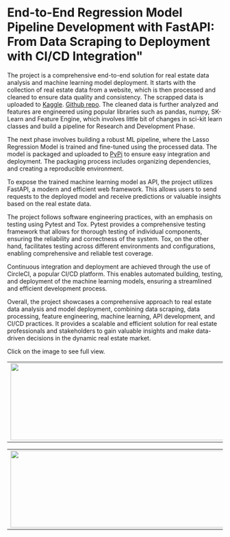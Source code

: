 # End-to-End Regression Model Pipeline Development with FastAPI: From Data Scraping to Deployment with CI/CD Integration"


The project is a comprehensive end-to-end solution for real estate data analysis and machine learning model deployment. It starts with the collection of real estate data from a website, which is then processed and cleaned to ensure data quality and consistency. The scrapped data is uploaded to [Kaggle](https://www.kaggle.com/datasets/mazhar01/real-state-website-data). [Github repo](https://github.com/mm-mazhar/Scraping-Zameen.com). The cleaned data is further analyzed and features are engineered using popular libraries such as pandas, numpy, SK-Learn and Feature Engine, which involves little bit of changes in sci-kit learn classes and build a pipeline for Research and Development Phase.



The next phase involves building a robust ML pipeline, where the Lasso Regression Model is trained and fine-tuned using the processed data. The model is packaged and uploaded to [PyPi](https://pypi.org/project/lasso-regression-model/) to ensure easy integration and deployment. The packaging process includes organizing dependencies, and creating a reproducible environment.

To expose the trained machine learning model as API, the project utilizes FastAPI, a modern and efficient web framework. This allows users to send requests to the deployed model and receive predictions or valuable insights based on the real estate data.

The project follows software engineering practices, with an emphasis on testing using Pytest and Tox. Pytest provides a comprehensive testing framework that allows for thorough testing of individual components, ensuring the reliability and correctness of the system. Tox, on the other hand, facilitates testing across different environments and configurations, enabling comprehensive and reliable test coverage.

Continuous integration and deployment are achieved through the use of CircleCI, a popular CI/CD platform. This enables automated building, testing, and deployment of the machine learning models, ensuring a streamlined and efficient development process.

Overall, the project showcases a comprehensive approach to real estate data analysis and model deployment, combining data scraping, data processing, feature engineering, machine learning, API development, and CI/CD practices. It provides a scalable and efficient solution for real estate professionals and stakeholders to gain valuable insights and make data-driven decisions in the dynamic real estate market.

Click on the image to see full view.
 <table style="width:100%">
  <tr>
    <td><img src="https://i.imgur.com/5yARjOK.png" width="500px" height=180px/></td>
   </tr>
</table>

<table style="width:100%">
  <tr>
    <td><img src="https://i.imgur.com/moNYLOr.png" width="500px" height=180px/></td>
   </tr>
</table>